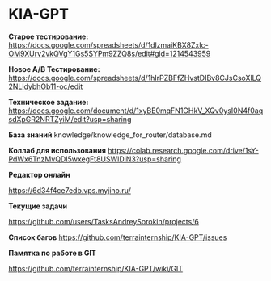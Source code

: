 # KIA-GPT

**Старое тестирование:** 
https://docs.google.com/spreadsheets/d/1dlzmaiKBX8ZxIc-OM9XUrv2vkQVgY1Gs5SYPm9ZZQ8s/edit#gid=1214543959

**Новое A/B Тестирование:** 
https://docs.google.com/spreadsheets/d/1hIrPZBFfZHvstDIBv8CJsCsoXlLQ2NLldybhOb11-oc/edit

**Техническое задание:** 
https://docs.google.com/document/d/1xyBE0mqFN1GHkV_XQv0ysI0N4f0aqsdXpGR2NRTZyiM/edit?usp=sharing

**База знаний** 
knowledge/knowledge_for_router/database.md

**Коллаб для использования** 
https://colab.research.google.com/drive/1sY-PdWx6TnzMvQDI5wxegFt8USWlDiN3?usp=sharing

**Редактор онлайн**

https://6d34f4ce7edb.vps.myjino.ru/

**Текущие задачи**

https://github.com/users/TasksAndreySorokin/projects/6


**Список багов**
https://github.com/terrainternship/KIA-GPT/issues


**Памятка по работе в GIT**

https://github.com/terrainternship/KIA-GPT/wiki/GIT

